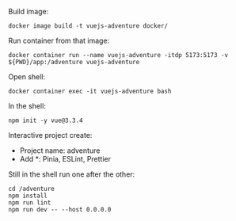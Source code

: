 Build image:
```
docker image build -t vuejs-adventure docker/
```
    

Run container from that image:
```
docker container run --name vuejs-adventure -itdp 5173:5173 -v ${PWD}/app:/adventure vuejs-adventure
```

Open shell:
```
docker container exec -it vuejs-adventure bash
```


In the shell:
```
npm init -y vue@3.3.4
```

Interactive project create:
* Project name: adventure
* Add *: Pinia, ESLint, Prettier

Still in the shell run one after the other:
```
cd /adventure
npm install
npm run lint
npm run dev -- --host 0.0.0.0
```